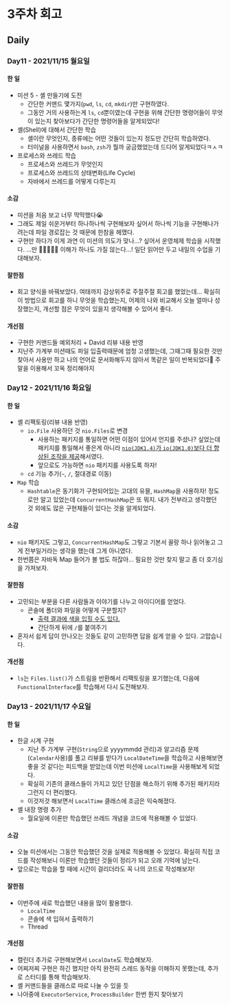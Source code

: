 # 3주차 회고

## Daily

### Day11 - 2021/11/15 월요일

#### 한 일

- 미션 5 - 셸 만들기에 도전
  - 간단한 커맨드 몇가지(`pwd`, `ls`, `cd`, `mkdir`)만 구현하였다.
  - 그동안 거의 사용하는게 `ls`, `cd`뿐이였는데 구현을 위해 간단한 명령어들이 무엇이 있는지 찾아보다가 간단한 명령어들을 알게되었다!
- 셸(Shell)에 대해서 간단한 학습
  - 셸이란 무엇인지, 종류에는 어떤 것들이 있는지 정도만 간단히 학습하였다.
  - 터미널을 사용하면서 `bash`, `zsh`가 뭘까 궁금했었는데 드디어 알게되었다ㅋㅅㅋ
- 프로세스와 쓰레드 학습
  - 프로세스와 쓰레드가 무엇인지
  - 프로세스와 쓰레드의 상태변화(Life Cycle)
  - 자바에서 쓰레드를 어떻게 다루는지

#### 소감

- 미션을 처음 보고 너무 막막했다😭
- 그래도 제일 쉬운거부터 하나하나씩 구현해보자 싶어서 하나씩 기능을 구현해나가려는데 파일 경로잡는 것 때문에 한참을 헤맸다.
- 구현만 하다가 이게 과연 이 미션의 의도가 맞나...? 싶어서 운영체제 학습을 시작했다. ...만 🤯🤯🤯🤯🤯 이해가 하나도 가질 않는다...! 일단 읽어만 두고 내일의 수업을 기대해보자.

#### 잘한점

- 회고 양식을 바꿔보았다. 여태까지 감상위주로 주절주절 회고를 했었는데... 확실히 이 방법으로 회고를 하니 무엇을 학습했는지, 어제의 나와 비교해서 오늘 얼마나 성장했는지, 개선할 점은 무엇이 있을지 생각해볼 수 있어서 좋다.

#### 개선점

- 구현한 커맨드들 예외처리 + David 리뷰 내용 반영
- 지난주 가계부 미션때도 파일 입출력때문에 엄청 고생했는데, 그때그때 필요한 것만 찾아서 사용만 하고 나의 언어로 문서화해두지 않아서 똑같은 일이 반복되었다🥲 주말을 이용해서 꼬옥 정리해야지

### Day12 - 2021/11/16 화요일

#### 한 일

- 셸 리팩토링(리뷰 내용 반영)
  - `io.File` 사용하던 것 `nio.Files`로 변경
    - 사용하는 패키지를 통일하면 어떤 이점이 있어서 언지를 주셨나? 싶었는데 패키지를 통일해서 좋은게 아니라 [`nio(JDK1.4)`가 `io(JDK1.0)`보다 더 향상된 조작을 제공](https://www.baeldung.com/java-io-vs-nio)해서였다.
    - 앞으로도 가능하면 `nio` 패키지를 사용도록 하자!
  - `cd` 기능 추가(`~`, `/`, 절대경로 이동)
- `Map` 학습
  - `Hashtable`은 동기화가 구현되어있는 고대의 유믈, `HashMap`을 사용하자! 정도로만 알고 있었는데 `ConcurrentHashMap`은 또 뭐지. 내가 전부라고 생각했던 것 외에도 많은 구현체들이 있다는 것을 알게되었다.

#### 소감

- `nio` 패키지도 그렇고, `ConcurrentHashMap`도 그렇고 기본서 꼴랑 하나 읽어놓고 그게 전부일거라는 생각을 했는데 그게 아니였다.
- 한번쯤은 자바독 Map 들어가 볼 법도 하잖아... 필요한 것만 찾지 말고 좀 더 호기심을 가져보자.

#### 잘한점

- 고민되는 부분을 다른 사람들과 이야기를 나누고 아이디어를 얻었다.
  - 콘솔에 폴더와 파일을 어떻게 구분할지?
    - [출력 결과에 색을 입힐 수도 있다.](https://stackoverflow.com/questions/5762491/how-to-print-color-in-console-using-system-out-println)
    - 간단하게 뒤에 `/`를 붙여주기
- 혼자서 쉽게 답이 안나오는 것들도 같이 고민하면 답을 쉽게 얻을 수 있다. 고맙습니다.

#### 개선점

- `ls`는 `Files.list()`가 스트림을 반환해서 리팩토링을 포기했는데, 다음에 `FunctionalInterface`를 학습해서 다시 도전해보자.

### Day13 - 2021/11/17 수요일

#### 한 일

- 한글 시계 구현
  - 지난 주 가계부 구현(`String`으로 yyyymmdd 관리)과 알고리즘 문제(`Calendar`사용)를 풀고 리뷰를 받다가 `LocalDateTime`을 학습하고 사용해보면 좋을 것 같다는 피드백을 받았는데 이번 미션에 `LocalTime`을 사용해보게 되었다.
  - 확실히 기존의 클래스들이 가지고 있던 단점을 해소하기 위해 추가된 패키지라 그런지 더 편리했다.
  - 이것저것 해보면서 `LocalTime` 클래스에 조금은 익숙해졌다.
- 셸 내장 명령 추가
  - 월요일에 이론만 학습했던 쓰레드 개념을 코드에 적용해볼 수 있었다.

#### 소감

- 오늘 미션에서는 그동안 학습했던 것을 실제로 적용해볼 수 있었다. 확실히 직접 코드를 작성해보니 이론만 학습했던 것들이 정리가 되고 오래 기억에 남는다.
- 앞으로는 학습을 할 때에 시간이 걸리더라도 꼭 나의 코드로 작성해보자!

#### 잘한점

- 이번주에 새로 학습했던 내용을 많이 활용했다.
  - `LocalTime`
  - 콘솔에 색 입혀서 출력하기
  - Thread

#### 개선점

- 캘린더 추가로 구현해보면서 `LocalDate`도 학습해보자.
- 어찌저찌 구현은 하긴 했지만 아직 완전히 스레드 동작을 이해하지 못했는데, 추가로 스터디를 통해 학습해보자.
- 셸 커맨드들을 클래스로 따로 나눌 수 있을 듯
- 나아중에 `ExecutorService`, `ProcessBuilder` 한번 뭔지 찾아보기
